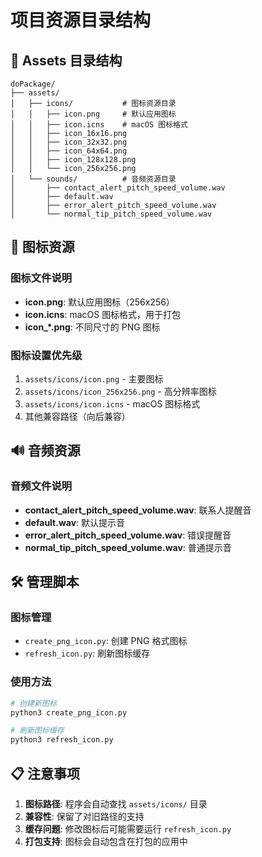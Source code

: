 # 项目资源目录结构

## 📁 Assets 目录结构

```
doPackage/
├── assets/
│   ├── icons/           # 图标资源目录
│   │   ├── icon.png     # 默认应用图标
│   │   ├── icon.icns    # macOS 图标格式
│   │   ├── icon_16x16.png
│   │   ├── icon_32x32.png
│   │   ├── icon_64x64.png
│   │   ├── icon_128x128.png
│   │   └── icon_256x256.png
│   └── sounds/          # 音频资源目录
│       ├── contact_alert_pitch_speed_volume.wav
│       ├── default.wav
│       ├── error_alert_pitch_speed_volume.wav
│       └── normal_tip_pitch_speed_volume.wav
```

## 🎨 图标资源

### 图标文件说明
- **icon.png**: 默认应用图标（256x256）
- **icon.icns**: macOS 图标格式，用于打包
- **icon_*.png**: 不同尺寸的 PNG 图标

### 图标设置优先级
1. `assets/icons/icon.png` - 主要图标
2. `assets/icons/icon_256x256.png` - 高分辨率图标
3. `assets/icons/icon.icns` - macOS 图标格式
4. 其他兼容路径（向后兼容）

## 🔊 音频资源

### 音频文件说明
- **contact_alert_pitch_speed_volume.wav**: 联系人提醒音
- **default.wav**: 默认提示音
- **error_alert_pitch_speed_volume.wav**: 错误提醒音
- **normal_tip_pitch_speed_volume.wav**: 普通提示音

## 🛠️ 管理脚本

### 图标管理
- `create_png_icon.py`: 创建 PNG 格式图标
- `refresh_icon.py`: 刷新图标缓存

### 使用方法
```bash
# 创建新图标
python3 create_png_icon.py

# 刷新图标缓存
python3 refresh_icon.py
```

## 📋 注意事项

1. **图标路径**: 程序会自动查找 `assets/icons/` 目录
2. **兼容性**: 保留了对旧路径的支持
3. **缓存问题**: 修改图标后可能需要运行 `refresh_icon.py`
4. **打包支持**: 图标会自动包含在打包的应用中 